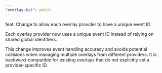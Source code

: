 ```yaml
---
"overlay-kit": patch
---
```


feat: Change to allow each overlay provider to have a unique event ID

Each overlay provider now uses a unique event ID instead of relying on shared global identifiers.

This change improves event handling accuracy and avoids potential collisions when managing multiple overlays from different providers.
It is backward-compatible for existing overlays that do not explicitly set a provider-specific ID.
